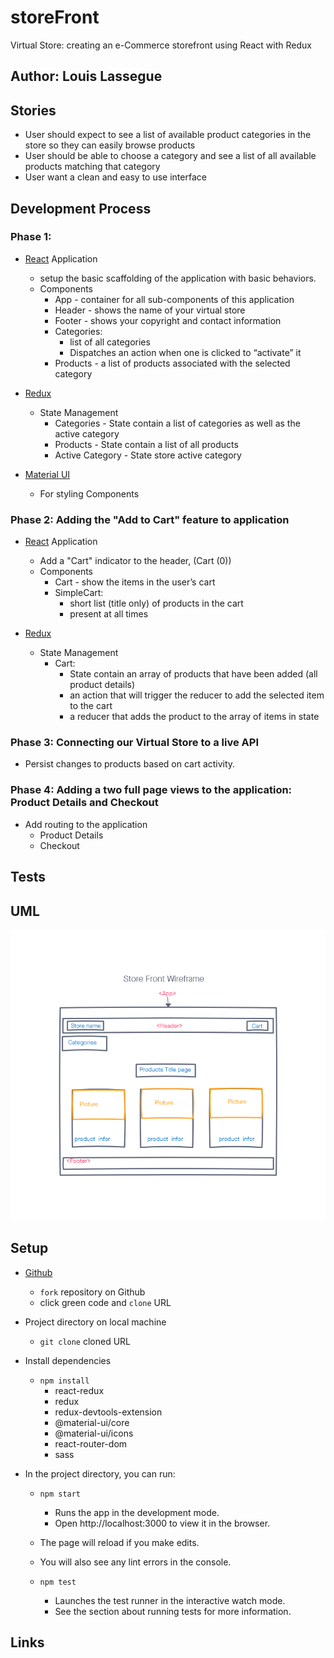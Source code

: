 # storeFront
Virtual Store: creating an e-Commerce storefront using React with Redux

## Author: Louis Lassegue

## Stories
- User should expect to see a list of available product categories in the store so they can easily browse products
- User should be able to choose a category and see a list of all available products matching that category
- User want a clean and easy to use interface

## Development Process

### Phase 1: 
- [React](https://reactjs.org/) Application
  - setup the basic scaffolding of the application with basic behaviors.
  - Components
    - App - container for all sub-components of this application
    - Header - shows the name of your virtual store
    - Footer - shows your copyright and contact information
    - Categories:
      - list of all categories
      - Dispatches an action when one is clicked to “activate” it
    - Products - a list of products associated with the selected category

- [Redux](https://redux.js.org/)
  - State Management
    - Categories - State contain a list of categories as well as the active category
    - Products - State contain a list of all products
    - Active Category - State store active category

- [Material UI](https://material-ui.com/) 
  - For styling Components

### Phase 2: Adding the "Add to Cart" feature to application
- [React](https://reactjs.org/) Application
  - Add a "Cart" indicator to the header, (Cart (0))
  - Components
    - Cart - show the items in the user’s cart
    - SimpleCart:
      - short list (title only) of products in the cart
      - present at all times
      
- [Redux](https://redux.js.org/)
  - State Management
    - Cart:
      - State contain an array of products that have been added (all product details)
      - an action that will trigger the reducer to add the selected item to the cart
      - a reducer that adds the product to the array of items in state

### Phase 3: Connecting our Virtual Store to a live API
- Persist changes to products based on cart activity.

### Phase 4: Adding a two full page views to the application: Product Details and Checkout
- Add routing to the application
  - Product Details 
  - Checkout

## Tests

## UML
![Wireframe of Store front](./src/assets/wireframe.png)

## Setup
- [Github](https://github.com/mrloulass/storefront)
  - `fork` repository on Github
  - click green code and `clone` URL

- Project directory on local machine 
  - `git clone` cloned URL

- Install dependencies 
  - `npm install`
    - react-redux
    - redux
    - redux-devtools-extension
    - @material-ui/core
    - @material-ui/icons
    - react-router-dom
    - sass

- In the project directory, you can run:
  - `npm start`
    - Runs the app in the development mode.
    - Open http://localhost:3000 to view it in the browser.

  - The page will reload if you make edits.
  - You will also see any lint errors in the console.

  - `npm test`
    - Launches the test runner in the interactive watch mode.
    - See the section about running tests for more information.

## Links

